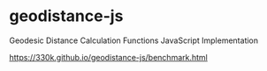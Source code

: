 # geodistance-js
Geodesic Distance Calculation Functions JavaScript Implementation

https://330k.github.io/geodistance-js/benchmark.html
